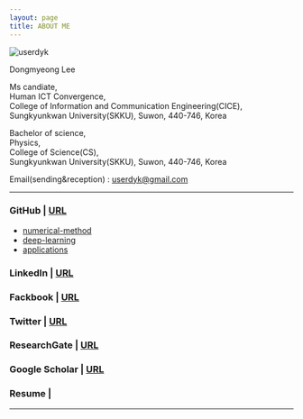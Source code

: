 ```yaml
---
layout: page
title: ABOUT ME
---
```


![userdyk](https://user-images.githubusercontent.com/52376448/62934273-15b4ee80-bdff-11e9-9f58-3783696280df.jpg)

Dongmyeong Lee <br>

Ms candiate, <br> 
Human ICT Convergence, <br>
College of Information and Communication Engineering(CICE), <br>
Sungkyunkwan University(SKKU), Suwon, 440-746, Korea <br>

Bachelor of science, <br>
Physics, <br>
College of Science(CS), <br>
Sungkyunkwan University(SKKU), Suwon, 440-746, Korea <br>


<!--Mobile : +82-10-7327-0678 <br> -->
Email(sending&reception) : userdyk@gmail.com <br>

<hr>

### GitHub | [URL](https://github.com/userdyk-github/)
  - [numerical-method](https://github.com/ailever/numerical-method)
  - [deep-learning](https://github.com/ailever/deep-learning)
  - [applications](https://github.com/ailever/applications)
### LinkedIn | [URL](https://www.linkedin.com/in/userdyk/)
### Fackbook | [URL](https://www.facebook.com/userdyk)
### Twitter | [URL](https://twitter.com/DongmyeongL)
### ResearchGate | [URL](https://www.researchgate.net/profile/Dongmyeong_Lee2)
### Google Scholar | [URL]()
### Resume | 

<hr>

